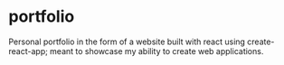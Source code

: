 # portfolio
Personal portfolio in the form of a website built with react using create-react-app; meant to showcase my ability to create web applications.
